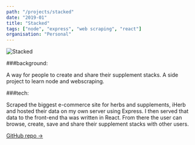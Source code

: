 ```yaml
---
path: "/projects/stacked"
date: "2019-01"
title: "Stacked"
tags: ["node", "express", "web scraping", "react"]
organisation: "Personal"
---
```


![Stacked](https://images.pexels.com/photos/34505/vitamin-b-effervescent-tablet-supplement.jpg?auto=compress&cs=tinysrgb&dpr=2&h=750&w=1260)

###background:

A way for people to create and share their supplement stacks.
A side project to learn node and webscraping.

###tech:

Scraped the biggest e-commerce site for herbs and supplements, iHerb and hosted their data on my own server using Express. I then served that data to the front-end tha was written in React. From there the user can browse, create, save and share their supplement stacks with other users.

[GitHub repo →](https://github.com/calvchum/stacked/)
